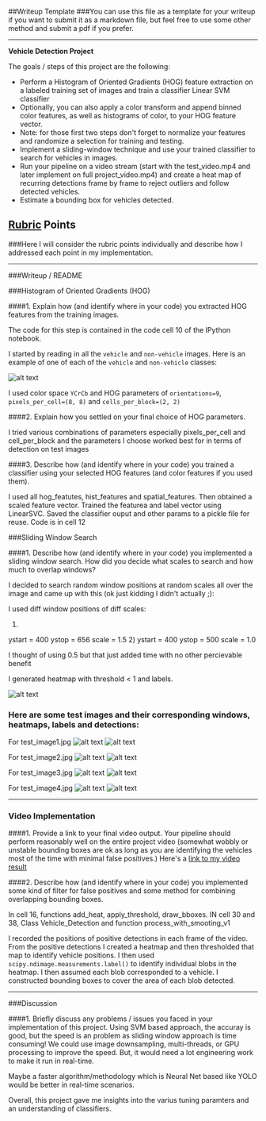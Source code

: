##Writeup Template
###You can use this file as a template for your writeup if you want to submit it as a markdown file, but feel free to use some other method and submit a pdf if you prefer.

---

**Vehicle Detection Project**

The goals / steps of this project are the following:

* Perform a Histogram of Oriented Gradients (HOG) feature extraction on a labeled training set of images and train a classifier Linear SVM classifier
* Optionally, you can also apply a color transform and append binned color features, as well as histograms of color, to your HOG feature vector. 
* Note: for those first two steps don't forget to normalize your features and randomize a selection for training and testing.
* Implement a sliding-window technique and use your trained classifier to search for vehicles in images.
* Run your pipeline on a video stream (start with the test_video.mp4 and later implement on full project_video.mp4) and create a heat map of recurring detections frame by frame to reject outliers and follow detected vehicles.
* Estimate a bounding box for vehicles detected.

[//]: # (Image References)
[image1]: ./examples/samples_car_non_car.jpg
[image2]: ./examples/car_non_car_hog.jpg
[image3]: ./examples/seq1.jpg
[image4]: ./examples/seq2.jpg
[image5]: ./examples/seq3.jpg
[image6]: ./examples/seq4.jpg
[image7]: ./examples/seq5.jpg
[image8]: ./examples/seq6.jpg
[image9]: ./examples/seq7.jpg
[image10]: ./examples/seq8.jpg
[image11]: 
[image12]: 

[video1]: ./project_video_out1.mp4

## [Rubric](https://review.udacity.com/#!/rubrics/513/view) Points
###Here I will consider the rubric points individually and describe how I addressed each point in my implementation.  

---
###Writeup / README

###Histogram of Oriented Gradients (HOG)

####1. Explain how (and identify where in your code) you extracted HOG features from the training images.

The code for this step is contained in the code cell 10 of the IPython notebook.

I started by reading in all the `vehicle` and `non-vehicle` images.  Here is an example of one of each of the `vehicle` and `non-vehicle` classes:

![alt text][image1]

I used color space `YCrCb` and HOG parameters of `orientations=9`, `pixels_per_cell=(8, 8)` and `cells_per_block=(2, 2)`

####2. Explain how you settled on your final choice of HOG parameters.

I tried various combinations of parameters especially pixels_per_cell and cell_per_block and the
parameters I choose worked best for in terms of detection on test images

####3. Describe how (and identify where in your code) you trained a classifier using your selected HOG features (and color features if you used them).

I used all hog_featutes, hist_features and spatial_features. Then obtained a scaled feature vector. Trained the featurea and label vector using LinearSVC. Saved the classifier ouput and other params to a pickle file for reuse. Code is in cell 12

###Sliding Window Search

####1. Describe how (and identify where in your code) you implemented a sliding window search.  How did you decide what scales to search and how much to overlap windows?

I decided to search random window positions at random scales all over the image and came up with this (ok just kidding I didn't actually ;):

I used diff window positions of diff scales:

1) 
ystart = 400
ystop = 656
scale = 1.5
2)
ystart = 400
ystop = 500
scale = 1.0

I thought of using 0.5 but that just added time with no other percievable benefit

I generated heatmap with threshold < 1 and labels.

![alt text][image2]

### Here are some test images and their corresponding windows, heatmaps, labels and detections:

For test_image1.jpg
![alt text][image3]
![alt text][image4]

For test_image2.jpg
![alt text][image5]
![alt text][image6]

For test_image3.jpg
![alt text][image7]
![alt text][image8]

For test_image4.jpg
![alt text][image9]
![alt text][image10]

---

### Video Implementation

####1. Provide a link to your final video output.  Your pipeline should perform reasonably well on the entire project video (somewhat wobbly or unstable bounding boxes are ok as long as you are identifying the vehicles most of the time with minimal false positives.)
Here's a [link to my video result](./project_video_out1.mp4)


####2. Describe how (and identify where in your code) you implemented some kind of filter for false positives and some method for combining overlapping bounding boxes.

In cell 16, functions add_heat, apply_threshold, draw_bboxes. IN cell 30 and 38, Class Vehicle_Detection and function process_with_smooting_v1

I recorded the positions of positive detections in each frame of the video.  From the positive detections I created a heatmap and then thresholded that map to identify vehicle positions.  I then used `scipy.ndimage.measurements.label()` to identify individual blobs in the heatmap.  I then assumed each blob corresponded to a vehicle.  I constructed bounding boxes to cover the area of each blob detected. 


---

###Discussion

####1. Briefly discuss any problems / issues you faced in your implementation of this project.  Using SVM based approach, the accuray is good, but the speed is an problem as sliding window approach is time consuming! We could use image downsampling, multi-threads, or GPU processing to improve the speed. But, it would need a lot engineering work to make it run in real-time. 

Maybe a faster algorithm/methodology which is Neural Net based like YOLO would be better in real-time scenarios.

Overall, this project gave me insights into the varius tuning paramters and an understanding of classifiers.
